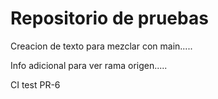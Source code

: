 # Repositorio de pruebas

Creacion de texto para mezclar con main.....

Info adicional para ver rama origen.....

CI test PR-6